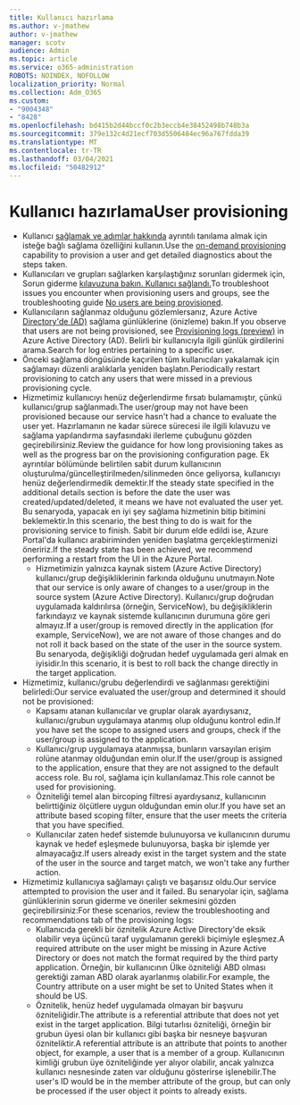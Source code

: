 ```yaml
---
title: Kullanıcı hazırlama
ms.author: v-jmathew
author: v-jmathew
manager: scotv
audience: Admin
ms.topic: article
ms.service: o365-administration
ROBOTS: NOINDEX, NOFOLLOW
localization_priority: Normal
ms.collection: Adm_O365
ms.custom:
- "9004348"
- "8428"
ms.openlocfilehash: bd415b2d44bccf0c2b3eccb4e38452498b748b3a
ms.sourcegitcommit: 379e132c4d21ecf703d5506484ec96a767fdda39
ms.translationtype: MT
ms.contentlocale: tr-TR
ms.lasthandoff: 03/04/2021
ms.locfileid: "50482912"
---
```

# <a name="user-provisioning"></a><span data-ttu-id="f10e0-102">Kullanıcı hazırlama</span><span class="sxs-lookup"><span data-stu-id="f10e0-102">User provisioning</span></span>

- <span data-ttu-id="f10e0-103">Kullanıcı [sağlamak ve adımlar hakkında](https://docs.microsoft.com/azure/active-directory/app-provisioning/provision-on-demand) ayrıntılı tanılama almak için isteğe bağlı sağlama özelliğini kullanın.</span><span class="sxs-lookup"><span data-stu-id="f10e0-103">Use the [on-demand provisioning](https://docs.microsoft.com/azure/active-directory/app-provisioning/provision-on-demand) capability to provision a user and get detailed diagnostics about the steps taken.</span></span>
- <span data-ttu-id="f10e0-104">Kullanıcıları ve grupları sağlarken karşılaştığınız sorunları gidermek için, Sorun giderme [kılavuzuna bakın. Kullanıcı sağlandı.](https://docs.microsoft.com/azure/active-directory/app-provisioning/application-provisioning-config-problem-no-users-provisioned)</span><span class="sxs-lookup"><span data-stu-id="f10e0-104">To troubleshoot issues you encounter when provisioning users and groups, see the troubleshooting guide [No users are being provisioned](https://docs.microsoft.com/azure/active-directory/app-provisioning/application-provisioning-config-problem-no-users-provisioned).</span></span>
- <span data-ttu-id="f10e0-105">Kullanıcıların sağlanmaz olduğunu gözlemlersanız, Azure Active [Directory'de (AD)](https://docs.microsoft.com/azure/active-directory/reports-monitoring/concept-provisioning-logs) sağlama günlüklerine (önizleme) bakın.</span><span class="sxs-lookup"><span data-stu-id="f10e0-105">If you observe that users are not being provisioned, see [Provisioning logs (preview)](https://docs.microsoft.com/azure/active-directory/reports-monitoring/concept-provisioning-logs) in Azure Active Directory (AD).</span></span> <span data-ttu-id="f10e0-106">Belirli bir kullanıcıyla ilgili günlük girdilerini arama.</span><span class="sxs-lookup"><span data-stu-id="f10e0-106">Search for log entries pertaining to a specific user.</span></span>
- <span data-ttu-id="f10e0-107">Önceki sağlama döngüsünde kaçırilen tüm kullanıcıları yakalamak için sağlamayı düzenli aralıklarla yeniden başlatın.</span><span class="sxs-lookup"><span data-stu-id="f10e0-107">Periodically restart provisioning to catch any users that were missed in a previous provisioning cycle.</span></span>
- <span data-ttu-id="f10e0-108">Hizmetimiz kullanıcıyı henüz değerlendirme fırsatı bulamamıştır, çünkü kullanıcı/grup sağlanmadı.</span><span class="sxs-lookup"><span data-stu-id="f10e0-108">The user/group may not have been provisioned because our service hasn't had a chance to evaluate the user yet.</span></span> <span data-ttu-id="f10e0-109">Hazırlamanın ne kadar sürece sürecesi ile ilgili kılavuzu ve sağlama yapılandırma sayfasındaki ilerleme çubuğunu gözden geçirebilirsiniz.</span><span class="sxs-lookup"><span data-stu-id="f10e0-109">Review the guidance for how long provisioning takes as well as the progress bar on the provisioning configuration page.</span></span> <span data-ttu-id="f10e0-110">Ek ayrıntılar bölümünde belirtilen sabit durum kullanıcının oluşturulma/güncelleştirilmeden/silinmeden önce geliyorsa, kullanıcıyı henüz değerlendirmedik demektir.</span><span class="sxs-lookup"><span data-stu-id="f10e0-110">If the steady state specified in the additional details section is before the date the user was created/updated/deleted, it means we have not evaluated the user yet.</span></span> <span data-ttu-id="f10e0-111">Bu senaryoda, yapacak en iyi şey sağlama hizmetinin bitip bitimini beklemektir.</span><span class="sxs-lookup"><span data-stu-id="f10e0-111">In this scenario, the best thing to do is wait for the provisioning service to finish.</span></span> <span data-ttu-id="f10e0-112">Sabit bir durum elde edildi ise, Azure Portal'da kullanıcı arabiriminden yeniden başlatma gerçekleştirmenizi öneririz.</span><span class="sxs-lookup"><span data-stu-id="f10e0-112">If the steady state has been achieved, we recommend performing a restart from the UI in the Azure Portal.</span></span>
  - <span data-ttu-id="f10e0-113">Hizmetimizin yalnızca kaynak sistem (Azure Active Directory) kullanıcı/grup değişikliklerinin farkında olduğunu unutmayın.</span><span class="sxs-lookup"><span data-stu-id="f10e0-113">Note that our service is only aware of changes to a user/group in the source system (Azure Active Directory).</span></span> <span data-ttu-id="f10e0-114">Kullanıcı/grup doğrudan uygulamada kaldırılırsa (örneğin, ServiceNow), bu değişikliklerin farkındayız ve kaynak sistemde kullanıcının durumuna göre geri almayız.</span><span class="sxs-lookup"><span data-stu-id="f10e0-114">If a user/group is removed directly in the application (for example, ServiceNow), we are not aware of those changes and do not roll it back based on the state of the user in the source system.</span></span> <span data-ttu-id="f10e0-115">Bu senaryoda, değişikliği doğrudan hedef uygulamada geri almak en iyisidir.</span><span class="sxs-lookup"><span data-stu-id="f10e0-115">In this scenario, it is best to roll back the change directly in the target application.</span></span>
- <span data-ttu-id="f10e0-116">Hizmetimiz, kullanıcı/grubu değerlendirdi ve sağlanması gerektiğini belirledi:</span><span class="sxs-lookup"><span data-stu-id="f10e0-116">Our service evaluated the user/group and determined it should not be provisioned:</span></span>
  - <span data-ttu-id="f10e0-117">Kapsamı atanan kullanıcılar ve gruplar olarak ayardıysanız, kullanıcı/grubun uygulamaya atanmış olup olduğunu kontrol edin.</span><span class="sxs-lookup"><span data-stu-id="f10e0-117">If you have set the scope to assigned users and groups, check if the user/group is assigned to the application.</span></span>
  - <span data-ttu-id="f10e0-118">Kullanıcı/grup uygulamaya atanmışsa, bunların varsayılan erişim rolüne atanmay olduğundan emin olur.</span><span class="sxs-lookup"><span data-stu-id="f10e0-118">If the user/group is assigned to the application, ensure that they are not assigned to the default access role.</span></span> <span data-ttu-id="f10e0-119">Bu rol, sağlama için kullanılamaz.</span><span class="sxs-lookup"><span data-stu-id="f10e0-119">This role cannot be used for provisioning.</span></span>
  - <span data-ttu-id="f10e0-120">Özniteliği temel alan bircoping filtresi ayardıysanız, kullanıcının belirttiğiniz ölçütlere uygun olduğundan emin olur.</span><span class="sxs-lookup"><span data-stu-id="f10e0-120">If you have set an attribute based scoping filter, ensure that the user meets the criteria that you have specified.</span></span>
  - <span data-ttu-id="f10e0-121">Kullanıcılar zaten hedef sistemde bulunuyorsa ve kullanıcının durumu kaynak ve hedef eşleşmede bulunuyorsa, başka bir işlemde yer almayacağız.</span><span class="sxs-lookup"><span data-stu-id="f10e0-121">If users already exist in the target system and the state of the user in the source and target match, we won't take any further action.</span></span>
- <span data-ttu-id="f10e0-122">Hizmetimiz kullanıcıya sağlamayı çalıştı ve başarısız oldu.</span><span class="sxs-lookup"><span data-stu-id="f10e0-122">Our service attempted to provision the user and it failed.</span></span> <span data-ttu-id="f10e0-123">Bu senaryolar için, sağlama günlüklerinin sorun giderme ve öneriler sekmesini gözden geçirebilirsiniz:</span><span class="sxs-lookup"><span data-stu-id="f10e0-123">For these scenarios, review the troubleshooting and recommendations tab of the provisioning logs:</span></span>
  - <span data-ttu-id="f10e0-124">Kullanıcıda gerekli bir öznitelik Azure Active Directory'de eksik olabilir veya üçüncü taraf uygulamanın gerekli biçimiyle eşleşmez.</span><span class="sxs-lookup"><span data-stu-id="f10e0-124">A required attribute on the user might be missing in Azure Active Directory or does not match the format required by the third party application.</span></span> <span data-ttu-id="f10e0-125">Örneğin, bir kullanıcının Ülke özniteliği ABD olması gerektiği zaman ABD olarak ayarlanmış olabilir.</span><span class="sxs-lookup"><span data-stu-id="f10e0-125">For example, the Country attribute on a user might be set to United States when it should be US.</span></span>
  - <span data-ttu-id="f10e0-126">Öznitelik, henüz hedef uygulamada olmayan bir başvuru özniteliğidir.</span><span class="sxs-lookup"><span data-stu-id="f10e0-126">The attribute is a referential attribute that does not yet exist in the target application.</span></span> <span data-ttu-id="f10e0-127">Bilgi tutarlısı özniteliği, örneğin bir grubun üyesi olan bir kullanıcı gibi başka bir nesneye başvuran özniteliktir.</span><span class="sxs-lookup"><span data-stu-id="f10e0-127">A referential attribute is an attribute that points to another object, for example, a user that is a member of a group.</span></span> <span data-ttu-id="f10e0-128">Kullanıcının kimliği grubun üye özniteliğinde yer alıyor olabilir, ancak yalnızca kullanıcı nesnesinde zaten var olduğunu gösterirse işlenebilir.</span><span class="sxs-lookup"><span data-stu-id="f10e0-128">The user's ID would be in the member attribute of the group, but can only be processed if the user object it points to already exists.</span></span>
